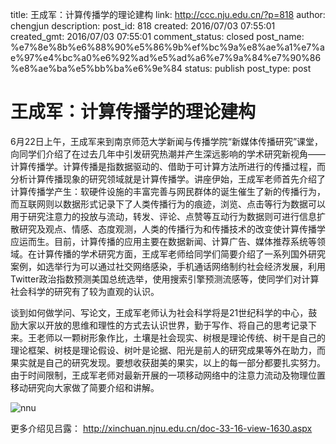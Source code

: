 title: 王成军：计算传播学的理论建构
link: http://ccc.nju.edu.cn/?p=818
author: chengjun
description: 
post_id: 818
created: 2016/07/03 07:55:01
created_gmt: 2016/07/03 07:55:01
comment_status: closed
post_name: %e7%8e%8b%e6%88%90%e5%86%9b%ef%bc%9a%e8%ae%a1%e7%ae%97%e4%bc%a0%e6%92%ad%e5%ad%a6%e7%9a%84%e7%90%86%e8%ae%ba%e5%bb%ba%e6%9e%84
status: publish
post_type: post

# 王成军：计算传播学的理论建构

6月22日上午，王成军来到南京师范大学新闻与传播学院“新媒体传播研究”课堂，向同学们介绍了在过去几年中引发研究热潮并产生深远影响的学术研究新视角——计算传播学。计算传播是指数据驱动的、借助于可计算方法所进行的传播过程，而分析计算传播现象的研究领域就是计算传播学。讲座伊始，王成军老师首先介绍了计算传播学产生：软硬件设施的丰富完善与网民群体的诞生催生了新的传播行为，而互联网则以数据形式记录下了人类传播行为的痕迹，浏览、点击等行为数据可以用于研究注意力的投放与流动，转发、评论、点赞等互动行为数据则可进行信息扩散研究及观点、情感、态度观测，人类的传播行为和传播技术的改变使计算传播学应运而生。目前，计算传播的应用主要在数据新闻、计算广告、媒体推荐系统等领域。在计算传播的学术研究方面，王成军老师给同学们简要介绍了一系列国外研究案例，如选举行为可以通过社交网络感染，手机通话网络制约社会经济发展，利用Twitter政治指数预测美国总统选举，使用搜索引擎预测流感等，使同学们对计算社会科学的研究有了较为直观的认识。

谈到如何做学问、写论文，王成军老师认为社会科学将是21世纪科学的中心，鼓励大家以开放的思维和理性的方式去认识世界，勤于写作、将自己的思考记录下来。王老师以一颗树形象作比，土壤是社会现实、树根是理论传统、树干是自己的理论框架、树枝是理论假设、树叶是论据、阳光是前人的研究成果等外在助力，而果实就是自己的研究发现。要想收获甜美的果实，以上的每一部分都要扎实努力。由于时间限制，王成军老师对最新开展的一项移动网络中的注意力流动及物理位置移动研究向大家做了简要介绍和讲解。

![nnu](/wp-content/uploads/2016/07/nnu-300x300.jpg)

更多介绍见吕露： http://xinchuan.njnu.edu.cn/doc-33-16-view-1630.aspx